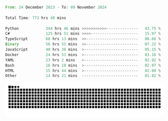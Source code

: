 <!--START_SECTION:waka-->

```rust
From: 24 December 2023 - To: 09 November 2024

Total Time: 773 hrs 40 mins

Python            344 hrs 46 mins >>>>>>>>>>>--------------   43.75 %
C#                125 hrs 51 mins >>>>---------------------   15.97 %
TypeScript        68 hrs 13 mins  >>-----------------------   08.66 %
Binary            56 hrs 55 mins  >>-----------------------   07.22 %
JavaScript        40 hrs 36 mins  >------------------------   05.15 %
Docker            24 hrs 51 mins  >------------------------   03.16 %
YAML              23 hrs 2 mins   >------------------------   02.92 %
Bash              16 hrs 18 mins  >------------------------   02.07 %
HTML              15 hrs 44 mins  >------------------------   02.00 %
Other             14 hrs 21 mins  -------------------------   01.82 %
```

<!--END_SECTION:waka-->


<picture>
  <source media="(prefers-color-scheme: dark)" srcset="https://raw.githubusercontent.com/jeerawut97/jeerawut97/output/github-contribution-grid-snake.svg">
  <img alt="github contribution grid snake animation" src="https://raw.githubusercontent.com/jeerawut97/jeerawut97/output/github-contribution-grid-snake.svg">
</picture>
